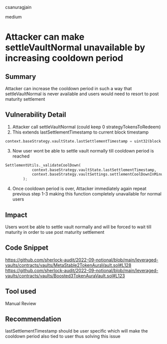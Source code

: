 csanuragjain

medium

# Attacker can make settleVaultNormal unavailable by increasing cooldown period

## Summary
Attacker can increase the cooldown period in such a way that settleVaultNormal is never available and users would need to resort to post maturity settlement

## Vulnerability Detail
1. Attacker call settleVaultNormal (could keep 0 strategyTokensToRedeem)
2. This extends lastSettlementTimestamp to current block timestamp

```python
context.baseStrategy.vaultState.lastSettlementTimestamp = uint32(block.timestamp);
```

3. Now user wont be able to settle vault normally till cooldown period is reached

```python
SettlementUtils._validateCoolDown(
            context.baseStrategy.vaultState.lastSettlementTimestamp,
            context.baseStrategy.vaultSettings.settlementCoolDownInMinutes
        );
```

4. Once cooldown period is over, Attacker immediately again repeat previous step 1-3 making this function completely unavailable for normal users

## Impact
Users wont be able to settle vault normally and will be forced to wait till maturity in order to use post maturity settlement

## Code Snippet
https://github.com/sherlock-audit/2022-09-notional/blob/main/leveraged-vaults/contracts/vaults/MetaStable2TokenAuraVault.sol#L128
https://github.com/sherlock-audit/2022-09-notional/blob/main/leveraged-vaults/contracts/vaults/Boosted3TokenAuraVault.sol#L123

## Tool used
Manual Review

## Recommendation
lastSettlementTimestamp should be user specific which will make the cooldown period also tied to user thus solving this issue